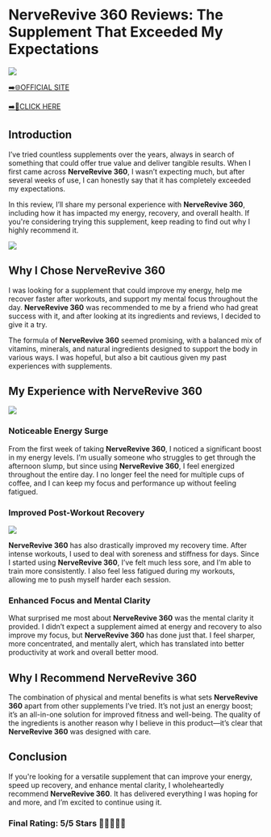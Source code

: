 # **NerveRevive 360 Reviews**: The Supplement That Exceeded My Expectations

[![](https://static.vecteezy.com/system/resources/thumbnails/019/896/014/small/buy-now-gradient-button-with-cart-symbol-buy-now-illustration-png.png)](https://edetoop.top/lander/sugarpreland-1/nerverevive360.html) 

[➡️🌐OFFICIAL SITE](https://edetoop.top/lander/sugarpreland-1/nerverevive360.html) 

[➡️🔗CLICK HERE](https://edetoop.top/lander/sugarpreland-1/nerverevive360.html) 


## Introduction

I’ve tried countless supplements over the years, always in search of something that could offer true value and deliver tangible results. When I first came across **NerveRevive 360**, I wasn’t expecting much, but after several weeks of use, I can honestly say that it has completely exceeded my expectations.

In this review, I’ll share my personal experience with **NerveRevive 360**, including how it has impacted my energy, recovery, and overall health. If you're considering trying this supplement, keep reading to find out why I highly recommend it.

[![](https://wallpapers.com/images/hd/red-order-now-button-udg4jcj4arvn8b0n-2.png)](https://edetoop.top/lander/sugarpreland-1/nerverevive360.html)  

## Why I Chose **NerveRevive 360**

I was looking for a supplement that could improve my energy, help me recover faster after workouts, and support my mental focus throughout the day. **NerveRevive 360** was recommended to me by a friend who had great success with it, and after looking at its ingredients and reviews, I decided to give it a try.

The formula of **NerveRevive 360** seemed promising, with a balanced mix of vitamins, minerals, and natural ingredients designed to support the body in various ways. I was hopeful, but also a bit cautious given my past experiences with supplements.

## My Experience with **NerveRevive 360**

[![](https://static.vecteezy.com/system/resources/thumbnails/019/896/014/small/buy-now-gradient-button-with-cart-symbol-buy-now-illustration-png.png)](https://edetoop.top/lander/sugarpreland-1/nerverevive360.html)

### Noticeable Energy Surge

From the first week of taking **NerveRevive 360**, I noticed a significant boost in my energy levels. I’m usually someone who struggles to get through the afternoon slump, but since using **NerveRevive 360**, I feel energized throughout the entire day. I no longer feel the need for multiple cups of coffee, and I can keep my focus and performance up without feeling fatigued.

### Improved Post-Workout Recovery

[![](https://wallpapers.com/images/hd/red-order-now-button-udg4jcj4arvn8b0n-2.png)](https://edetoop.top/lander/sugarpreland-1/nerverevive360.html)  

**NerveRevive 360** has also drastically improved my recovery time. After intense workouts, I used to deal with soreness and stiffness for days. Since I started using **NerveRevive 360**, I’ve felt much less sore, and I’m able to train more consistently. I also feel less fatigued during my workouts, allowing me to push myself harder each session.

### Enhanced Focus and Mental Clarity

What surprised me most about **NerveRevive 360** was the mental clarity it provided. I didn’t expect a supplement aimed at energy and recovery to also improve my focus, but **NerveRevive 360** has done just that. I feel sharper, more concentrated, and mentally alert, which has translated into better productivity at work and overall better mood.

## Why I Recommend **NerveRevive 360**

The combination of physical and mental benefits is what sets **NerveRevive 360** apart from other supplements I’ve tried. It’s not just an energy boost; it’s an all-in-one solution for improved fitness and well-being. The quality of the ingredients is another reason why I believe in this product—it’s clear that **NerveRevive 360** was designed with care.

## Conclusion

If you're looking for a versatile supplement that can improve your energy, speed up recovery, and enhance mental clarity, I wholeheartedly recommend **NerveRevive 360**. It has delivered everything I was hoping for and more, and I’m excited to continue using it.

### Final Rating: 5/5 Stars 🌟🌟🌟🌟🌟
